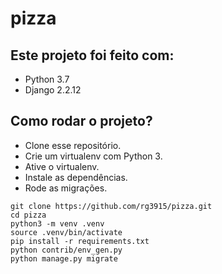# pizza

## Este projeto foi feito com:

* Python 3.7
* Django 2.2.12

## Como rodar o projeto?

* Clone esse repositório.
* Crie um virtualenv com Python 3.
* Ative o virtualenv.
* Instale as dependências.
* Rode as migrações.

```
git clone https://github.com/rg3915/pizza.git
cd pizza
python3 -m venv .venv
source .venv/bin/activate
pip install -r requirements.txt
python contrib/env_gen.py
python manage.py migrate
```